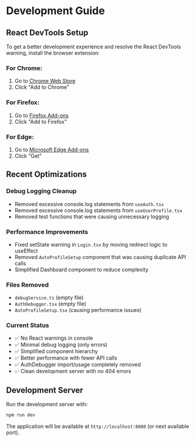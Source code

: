 # Development Guide

## React DevTools Setup

To get a better development experience and resolve the React DevTools warning, install the browser extension:

### For Chrome:
1. Go to [Chrome Web Store](https://chrome.google.com/webstore/detail/react-developer-tools/fmkadmapgofadopljbjfkapdkoienihi)
2. Click "Add to Chrome"

### For Firefox:
1. Go to [Firefox Add-ons](https://addons.mozilla.org/en-US/firefox/addon/react-devtools/)
2. Click "Add to Firefox"

### For Edge:
1. Go to [Microsoft Edge Add-ons](https://microsoftedge.microsoft.com/addons/detail/react-developer-tools/gpphkfbcpidddadnkolkpfckpihlkkil)
2. Click "Get"

## Recent Optimizations

### Debug Logging Cleanup
- Removed excessive console.log statements from `useAuth.tsx`
- Removed excessive console.log statements from `useUserProfile.tsx`
- Removed test functions that were causing unnecessary logging

### Performance Improvements
- Fixed setState warning in `Login.tsx` by moving redirect logic to useEffect
- Removed `AutoProfileSetup` component that was causing duplicate API calls
- Simplified Dashboard component to reduce complexity

### Files Removed
- `debugService.ts` (empty file)
- `AuthDebugger.tsx` (empty file)  
- `AutoProfileSetup.tsx` (causing performance issues)

### Current Status
- ✅ No React warnings in console
- ✅ Minimal debug logging (only errors)
- ✅ Simplified component hierarchy
- ✅ Better performance with fewer API calls
- ✅ AuthDebugger import/usage completely removed
- ✅ Clean development server with no 404 errors

## Development Server
Run the development server with:
```bash
npm run dev
```

The application will be available at `http://localhost:8080` (or next available port).
